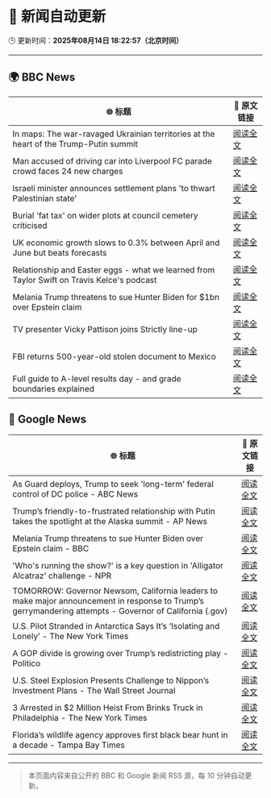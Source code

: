 # 🧠 新闻自动更新

🕒 更新时间：**2025年08月14日 18:22:57（北京时间）**

---

## 🌍 BBC News

| 🌐 标题 | 🔗 原文链接 |
|--------|-------------|
| In maps: The war-ravaged Ukrainian territories at the heart of the Trump-Putin summit | [阅读全文](https://www.bbc.com/news/articles/cgkrn433lk2o?at_medium=RSS&at_campaign=rss) |
| Man accused of driving car into Liverpool FC parade crowd faces 24 new charges | [阅读全文](https://www.bbc.com/news/articles/cn47wq93vn2o?at_medium=RSS&at_campaign=rss) |
| Israeli minister announces settlement plans 'to thwart Palestinian state' | [阅读全文](https://www.bbc.com/news/articles/ckgdzxpkdd7o?at_medium=RSS&at_campaign=rss) |
| Burial 'fat tax' on wider plots at council cemetery criticised | [阅读全文](https://www.bbc.com/news/articles/c4gzx347z4vo?at_medium=RSS&at_campaign=rss) |
| UK economic growth slows to 0.3% between April and June but beats forecasts | [阅读全文](https://www.bbc.com/news/articles/c0ml42ww740o?at_medium=RSS&at_campaign=rss) |
| Relationship and Easter eggs - what we learned from Taylor Swift on Travis Kelce's podcast | [阅读全文](https://www.bbc.com/news/articles/cedv5dy9v8lo?at_medium=RSS&at_campaign=rss) |
| Melania Trump threatens to sue Hunter Biden for $1bn over Epstein claim | [阅读全文](https://www.bbc.com/news/articles/cqjyw0l9d82o?at_medium=RSS&at_campaign=rss) |
| TV presenter Vicky Pattison joins Strictly line-up | [阅读全文](https://www.bbc.com/news/articles/cly3318nrmpo?at_medium=RSS&at_campaign=rss) |
| FBI returns 500-year-old stolen document to Mexico | [阅读全文](https://www.bbc.com/news/articles/c62we83d1lno?at_medium=RSS&at_campaign=rss) |
| Full guide to A-level results day - and grade boundaries explained | [阅读全文](https://www.bbc.com/news/articles/c07dz891gy5o?at_medium=RSS&at_campaign=rss) |

## 📰 Google News

| 🌐 标题 | 🔗 原文链接 |
|--------|-------------|
| As Guard deploys, Trump to seek 'long-term' federal control of DC police - ABC News | [阅读全文](https://news.google.com/rss/articles/CBMipgFBVV95cUxQdkFqSGJDQ0txd3RFNWVSX3M3b2hsSmFhTk1aeHllcDhqdkxEcGxBcGlZd2R6UGFOc0tJOHpvbnJmOEwydEdVUk9sd1JUczdETDlXemh6cHBjMnNuNzlqc3JqR1hFczkwRXBOMDNpM0FtLU9MVFFDSWxkV3pidS0tWWhVY1BtN295YU5qaHdKSzRMdVNpNURSRWUxZmg0VTlmN1hnazlR0gGrAUFVX3lxTE12UjhrcjFSMUdTRTNlaWkzOFZ6VkNjd09fbWhzemFlMDdRYmVHSHdYb25JNXZYVGQtb19zRkNTdE9nN2lXeGYwc3JjSkVzZWJ6bWRtSFRvaVZ3WnF4UzBQaVBxQ0ZRdk54dzdoeUtwNWs2a1k5QTZRUEhFaU1kU0FJekNObmJuekZ4enNLVnI0T3RYNzQ0TDNqX0tkTGxuUUE5dDVUWUJyTzN2dw?oc=5) |
| Trump’s friendly-to-frustrated relationship with Putin takes the spotlight at the Alaska summit - AP News | [阅读全文](https://news.google.com/rss/articles/CBMimwFBVV95cUxPVXZjSVZuYnNsamFra1dnemlEZkd2SjJPTHRzRmVhTXJmSHNHOTliYnZBMEtWNmhQZjRnUmRST1FaUFlMVFYwMTJaaXlheXg2RDZSSl9ySnozV1gydW83LVBXODFIM0VlXzFVbjIwaDFvckFXVXNIQnRoekFsZDVhUUF6OU9QLTZvX3hRZFJGTEt4blp6V2g1aG56dw?oc=5) |
| Melania Trump threatens to sue Hunter Biden over Epstein claim - BBC | [阅读全文](https://news.google.com/rss/articles/CBMiWkFVX3lxTE4yaDRiMGhrOFhNQ1VzWG9aY2tZSFd2NTUyNVJVUnpXOHN3RUxCbHBHV2xvOHBUb08zNndHbG5fQWNhV1R6bnV5bEJQcDQ4ZHpiSW51WVJkSWU2QdIBX0FVX3lxTFBXVGFLT2YwX0tYZ2ZrMnFHaDJzakNrdEh0RFVzQzRDV055dzVRNFVTN2s4aFV0eHpjLVYxQm9PcEk1OTg0aGFGa1QzbERKRmhnMGhhUUdnaEplNUtJaGxr?oc=5) |
| 'Who's running the show?' is a key question in 'Alligator Alcatraz' challenge - NPR | [阅读全文](https://news.google.com/rss/articles/CBMikgFBVV95cUxNOENxd05UV19PT0ljRkFTamx4VWdEZjg0YXdCUTRyUzlmYUdlWDNtSlBFVlRFZW9GU3Ztd1p0cUxhSXU5RHNjeHgwWWtfb1JTSUJNMnFMRTllOGZLY3dteGYyYTRYeGo1V1NOU2MyR1BMNURvYlBTMmJwYWdpeTJScnhHTnlUdnN3TnhhclFLN2xkZw?oc=5) |
| TOMORROW: Governor Newsom, California leaders to make major announcement in response to Trump’s gerrymandering attempts - Governor of California (.gov) | [阅读全文](https://news.google.com/rss/articles/CBMi5gFBVV95cUxPbEttVDk0NTh5bHZYb2puOWx5NVNMNjlRaFRxU3ZCdHFVbmRsaktoSVdxbE5UUndvWEc3M3F5czczRk55cVlrQ1JBUlJOdG5yUV84YzZTS2RVa0EwdjIzR0ZWQkFTRDRZRmFYRVdXWklxbjFKa2lPdEdiZjFJYkpYakpORW9CLThKSHpCZzU0NHlLSkY0bU9mSkhsWmhHVkJFM3VWLUpIYXRwUmdPelk0X0h4bndQcy1BUUNtOHliYk9mRy0zTFo1d0xFTnJVS2NsS3RWN1pZdlBKdEFURlNuYzdnZG00QQ?oc=5) |
| U.S. Pilot Stranded in Antarctica Says It’s ‘Isolating and Lonely’ - The New York Times | [阅读全文](https://news.google.com/rss/articles/CBMikAFBVV95cUxOMXN3bDBxbW92dkx0QVlRYXVZaW9QMWFSV2xKakVPNGNjMUF0dUhNRkFjWGRubDY2X1BMVE5yYWhPN1lLWHE1aDhqUDRrZE1nNkZjNWhVSnhLQy1ZQzVQNXNkRVZVVEZlRVMwbndYby0wSHdpWVAzXzB2bGNLRnNtbmRrUzJBT2w2bnphVHR4OWs?oc=5) |
| A GOP divide is growing over Trump’s redistricting play - Politico | [阅读全文](https://news.google.com/rss/articles/CBMidkFVX3lxTE0xSW5UM3RMVG95cU8zX0w1LS1vRjhaNFdTYWZBajlhMTM3bE9yTm55S2I3eHhNYlNudzczU1lkQ2w5NHJZUkpzSE1mME1DcGdqTDYzdTdKblVpRHZuS1M1SXBVbzRveTBBamU5dTloMm1fTVFnU2c?oc=5) |
| U.S. Steel Explosion Presents Challenge to Nippon’s Investment Plans - The Wall Street Journal | [阅读全文](https://news.google.com/rss/articles/CBMipwFBVV95cUxQU2RNSjQxQ1FJVW1wX3ltMzVQd0I2LW5MM1k0a2M0eFlNZVo5TW1uMjVjVllFS19HaW9kTEFvOGp6eXhyVDRWQ0RlTlZoS0hSMnNjWVhjMmRkaTJ2NHdIajRqNm1SZWlEZXVLOFZ3TGdqaEZDaFRXNm52YlpmOGtVUW9SS0tUUXpFVG9MN1hPRTU2a1JCZTlmQXVJb0o2NmpsT0wzYnk3UQ?oc=5) |
| 3 Arrested in $2 Million Heist From Brinks Truck in Philadelphia - The New York Times | [阅读全文](https://news.google.com/rss/articles/CBMihgFBVV95cUxPRUJYb2NjWFJjRS00VGFnSVdUN0VtMWExdUlKaDFUaWY1ZUlXbmlwcXJKN2NHdWpRNTQ0c3JsVm1rRjQwcHdQTXBvN205eEV2SmVjcHdpdzNzbWdVZXBRUFlhTDlIN3p1VEliYm9fbW4zN2wxMjd2SWk2Tk15emh4Qko4X2hXQQ?oc=5) |
| Florida’s wildlife agency approves first black bear hunt in a decade - Tampa Bay Times | [阅读全文](https://news.google.com/rss/articles/CBMigwFBVV95cUxNV1lPV0UzY3BJbGczak5OYWVZMElwbUZhMUVET19SSWl4MERxNXZiNllqd0phZTJaSnRqd0hmSkRuT0JjY0c0bXFLODFlMlBzdlhmWGVHSjA5ZGlTZnRwTUwyUDBkbWNORmMzYU9sbGRMdkctNnB0Z0JhM3dFYWNadkd2MA?oc=5) |

---
> 本页面内容来自公开的 BBC 和 Google 新闻 RSS 源，每 10 分钟自动更新。